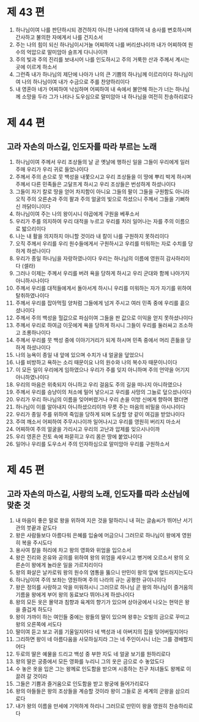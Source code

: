 # 제 43 편

1. 하나님이여 나를 판단하시되 경건하지 아니한 나라에 대하여 내 송사를 변호하시며 간사하고 불의한 자에게서 나를 건지소서
2. 주는 나의 힘이 되신 하나님이시거늘 어찌하여 나를 버리셨나이까 내가 어찌하여 원수의 억압으로 말미암아 슬프게 다니나이까
3. 주의 빛과 주의 진리를 보내시어 나를 인도하시고 주의 거룩한 산과 주께서 계시는 곳에 이르게 하소서
4. 그런즉 내가 하나님의 제단에 나아가 나의 큰 기쁨의 하나님께 이르리이다 하나님이여 나의 하나님이여 내가 수금으로 주를 찬양하리이다
5. 내 영혼아 네가 어찌하여 낙심하며 어찌하여 내 속에서 불안해 하는가 너는 하나님께 소망을 두라 그가 나타나 도우심으로 말미암아 내 하나님을 여전히 찬송하리로다



# 제 44 편

## 고라 자손의 마스길, 인도자를 따라 부르는 노래

1. 하나님이여 주께서 우리 조상들의 날 곧 옛날에 행하신 일을 그들이 우리에게 일러 주매 우리가 우리 귀로 들었나이다
2. 주께서 주의 손으로 뭇 백성을 내쫓으시고 우리 조상들을 이 땅에 뿌리 박게 하시며 주께서 다른 민족들은 고달프게 하시고 우리 조상들은 번성하게 하셨나이다
3. 그들이 자기 칼로 땅을 얻어 차지함이 아니요 그들의 팔이 그들을 구원함도 아니라 오직 주의 오른손과 주의 팔과 주의 얼굴의 빛으로 하셨으니 주께서 그들을 기뻐하신 까닭이니이다
4. 하나님이여 주는 나의 왕이시니 야곱에게 구원을 베푸소서
5. 우리가 주를 의지하여 우리 대적을 누르고 우리를 치러 일어나는 자를 주의 이름으로 밟으리이다
6. 나는 내 활을 의지하지 아니할 것이라 내 칼이 나를 구원하지 못하리이다
7. 오직 주께서 우리를 우리 원수들에게서 구원하시고 우리를 미워하는 자로 수치를 당하게 하셨나이다
8. 우리가 종일 하나님을 자랑하였나이다 우리는 하나님의 이름에 영원히 감사하리이다 (셀라)
9. 그러나 이제는 주께서 우리를 버려 욕을 당하게 하시고 우리 군대와 함께 나아가지 아니하시나이다
10. 주께서 우리를 대적들에게서 돌아서게 하시니 우리를 미워하는 자가 자기를 위하여 탈취하였나이다
11. 주께서 우리를 잡아먹힐 양처럼 그들에게 넘겨 주시고 여러 민족 중에 우리를 흩으셨나이다
12. 주께서 주의 백성을 헐값으로 파심이여 그들을 판 값으로 이익을 얻지 못하셨나이다
13. 주께서 우리로 하여금 이웃에게 욕을 당하게 하시니 그들이 우리를 둘러싸고 조소하고 조롱하나이다
14. 주께서 우리를 뭇 백성 중에 이야기거리가 되게 하시며 민족 중에서 머리 흔듦을 당하게 하셨나이다
15. 나의 능욕이 종일 내 앞에 있으며 수치가 내 얼굴을 덮었으니
16. 나를 비방하고 욕하는 소리 때문이요 나의 원수와 나의 복수자 때문이니이다
17. 이 모든 일이 우리에게 임하였으나 우리가 주를 잊지 아니하며 주의 언약을 어기지 아니하였나이다
18. 우리의 마음은 위축되지 아니하고 우리 걸음도 주의 길을 떠나지 아니하였으나
19. 주께서 우리를 승냥이의 처소에 밀어 넣으시고 우리를 사망의 그늘로 덮으셨나이다
20. 우리가 우리 하나님의 이름을 잊어버렸거나 우리 손을 이방 신에게 향하여 폈더면
21. 하나님이 이를 알아내지 아니하셨으리이까 무릇 주는 마음의 비밀을 아시나이다
22. 우리가 종일 주를 위하여 죽임을 당하게 되며 도살할 양 같이 여김을 받았나이다
23. 주여 깨소서 어찌하여 주무시나이까 일어나시고 우리를 영원히 버리지 마소서
24. 어찌하여 주의 얼굴을 가리시고 우리의 고난과 압제를 잊으시나이까
25. 우리 영혼은 진토 속에 파묻히고 우리 몸은 땅에 붙었나이다
26. 일어나 우리를 도우소서 주의 인자하심으로 말미암아 우리를 구원하소서



# 제 45 편

## 고라 자손의 마스길, 사랑의 노래, 인도자를 따라 소산님에 맞춘 것

1. 내 마음이 좋은 말로 왕을 위하여 지은 것을 말하리니 내 혀는 글솜씨가 뛰어난 서기관의 붓끝과 같도다
2. 왕은 사람들보다 아름다워 은혜를 입술에 머금으니 그러므로 하나님이 왕에게 영원히 복을 주시도다
3. 용사여 칼을 허리에 차고 왕의 영화와 위엄을 입으소서
4. 왕은 진리와 온유와 공의를 위하여 왕의 위엄을 세우시고 병거에 오르소서 왕의 오른손이 왕에게 놀라운 일을 가르치리이다
5. 왕의 화살은 날카로워 왕의 원수의 염통을 뚫으니 만민이 왕의 앞에 엎드러지는도다
6. 하나님이여 주의 보좌는 영원하며 주의 나라의 규는 공평한 규이니이다
7. 왕은 정의를 사랑하고 악을 미워하시니 그러므로 하나님 곧 왕의 하나님이 즐거움의 기름을 왕에게 부어 왕의 동료보다 뛰어나게 하셨나이다
8. 왕의 모든 옷은 몰약과 침향과 육계의 향기가 있으며 상아궁에서 나오는 현악은 왕을 즐겁게 하도다
9. 왕이 가까이 하는 여인들 중에는 왕들의 딸이 있으며 왕후는 오빌의 금으로 꾸미고 왕의 오른쪽에 서도다
10. 딸이여 듣고 보고 귀를 기울일지어다 네 백성과 네 아버지의 집을 잊어버릴지어다
11. 그리하면 왕이 네 아름다움을 사모하실지라 그는 네 주인이시니 너는 그를 경배할지어다
12. 두로의 딸은 예물을 드리고 백성 중 부한 자도 네 얼굴 보기를 원하리로다
13. 왕의 딸은 궁중에서 모든 영화를 누리니 그의 옷은 금으로 수 놓았도다
14. 수 놓은 옷을 입은 그는 왕께로 인도함을 받으며 시종하는 친구 처녀들도 왕께로 이끌려 갈 것이라
15. 그들은 기쁨과 즐거움으로 인도함을 받고 왕궁에 들어가리로다
16. 왕의 아들들은 왕의 조상들을 계승할 것이라 왕이 그들로 온 세계의 군왕을 삼으리로다
17. 내가 왕의 이름을 만세에 기억하게 하리니 그러므로 만민이 왕을 영원히 찬송하리로다

